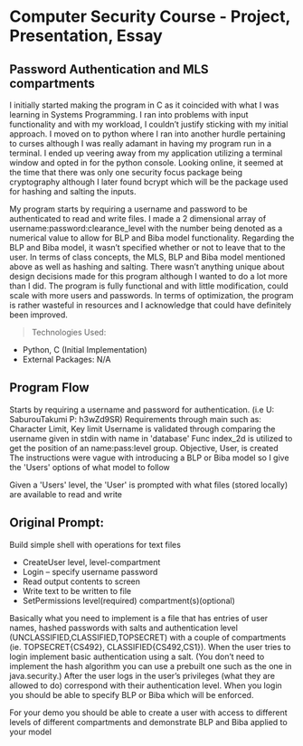 # Computer Security Course - Project, Presentation, Essay
## Password Authentication and MLS compartments

I initially started making the program in C as it coincided with what I was learning in Systems Programming. I ran into problems with input functionality and with my workload, I couldn’t justify sticking with my initial approach. I moved on to python where I ran into another hurdle pertaining to curses although I was really adamant in having my program run in a terminal. I ended up veering away from my application utilizing a terminal window and opted in for the python console. Looking online, it seemed at the time that there was only one security focus package being cryptography although I later found bcrypt which will be the package used for hashing and salting the inputs. 

My program starts by requiring a username and password to be authenticated to read and write files. I made a 2 dimensional array of username:password:clearance_level with the number being denoted as a numerical value to allow for BLP and Biba model functionality. Regarding the BLP and Biba model, it wasn’t specified whether or not to leave that to the user. In terms of class concepts, the MLS, BLP and Biba model mentioned above as well as hashing and salting. There wasn’t anything unique about design decisions made for this program although I wanted to do a lot more than I did. The program is fully functional and with little modification, could scale with more users and passwords. In terms of optimization, the program is rather wasteful in resources and I acknowledge that could have definitely been improved.

> Technologies Used: 
- Python, C (Initial Implementation)
- External Packages: N/A

## Program Flow
Starts by requiring a username and password for authentication. (i.e U: SaburouTakumi P: h3wZd9SR)
Requirements through main such as: Character Limit, Key limit
Username is validated through comparing the username given in stdin with name in 'database'
Func index_2d is utilized to get the position of an name:pass:level group. Objective, User, is created
The instructions were vague with introducing a BLP or Biba model so I give the 'Users' options of what model to follow

Given a 'Users' level, the 'User' is prompted with what files (stored locally) are available to read and write


## Original Prompt:
Build simple shell with operations for text files

- CreateUser level, level-compartment
- Login – specify username password
- Read <inputfile> output contents to screen
- Write <filename> text to be written to file
- SetPermissions level(required) compartment(s)(optional)

Basically what you need to implement is a file that has entries of user names, hashed passwords with salts and authentication level (UNCLASSIFIED,CLASSIFIED,TOPSECRET) with a couple of compartments (ie. TOPSECRET{CS492}, CLASSIFIED{CS492,CS1}).  When the user tries to login implement basic authentication using a salt.  (You don’t need to implement the hash algorithm you can use a prebuilt one such as the one in java.security.)  After the user logs in the user’s privileges (what they are allowed to do) correspond with their authentication level.  When you login you should be able to specify BLP or Biba which will be enforced.  

For your demo you should be able to create a user with access to different levels of different compartments and demonstrate BLP and Biba applied to your model
